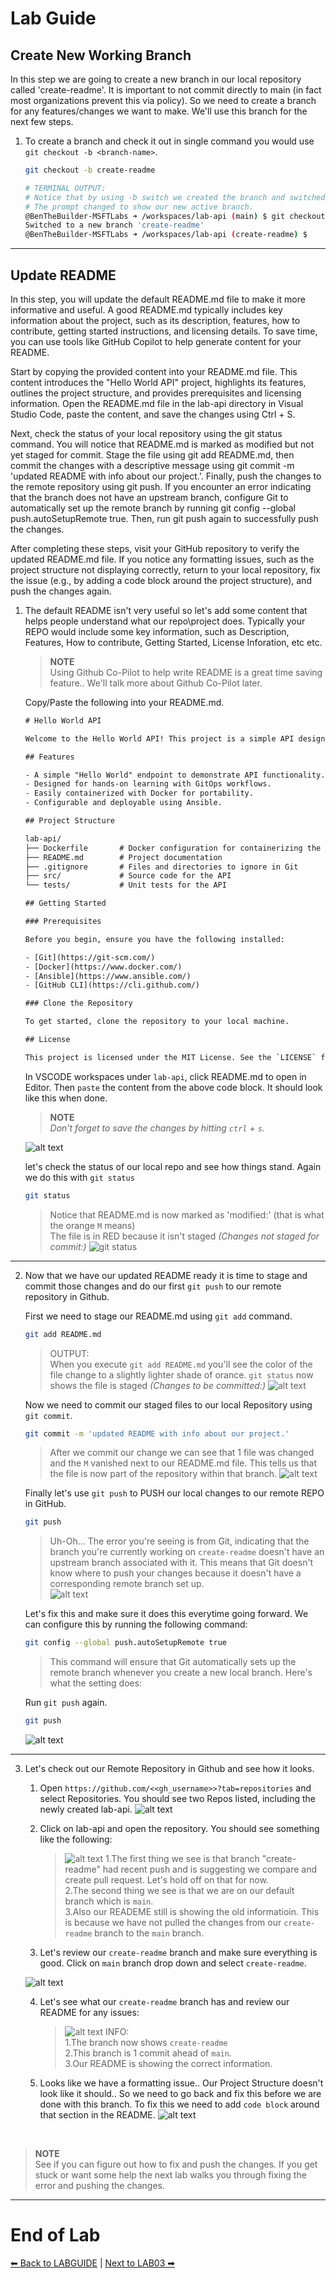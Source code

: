 # Lab Guide #







## Create New Working Branch ##

In this step we are going to create a new branch in our local repository called 'create-readme'. It is important to not commit directly to main (in fact most organizations prevent this via policy). So we need to create a branch for any features/changes we want to make. We'll use this branch for the next few steps. 

1.  To create a branch and check it out in single command you would use ```git checkout -b <branch-name>```.

    ```sh 
    git checkout -b create-readme
    ```
    ```sh
    # TERMINAL OUTPUT:
    # Notice that by using -b switch we created the branch and switched to it in a single command. 
    # The prompt changed to show our new active branch. 
    @BenTheBuilder-MSFTLabs ➜ /workspaces/lab-api (main) $ git checkout -b create-readme
    Switched to a new branch 'create-readme'
    @BenTheBuilder-MSFTLabs ➜ /workspaces/lab-api (create-readme) $ 
    ```
---

## Update README ##

In this step, you will update the default README.md file to make it more informative and useful. A good README.md typically includes key information about the project, such as its description, features, how to contribute, getting started instructions, and licensing details. To save time, you can use tools like GitHub Copilot to help generate content for your README.

Start by copying the provided content into your README.md file. This content introduces the "Hello World API" project, highlights its features, outlines the project structure, and provides prerequisites and licensing information. Open the README.md file in the lab-api directory in Visual Studio Code, paste the content, and save the changes using Ctrl + S.

Next, check the status of your local repository using the git status command. You will notice that README.md is marked as modified but not yet staged for commit. Stage the file using git add README.md, then commit the changes with a descriptive message using git commit -m 'updated README with info about our project.'. Finally, push the changes to the remote repository using git push. If you encounter an error indicating that the branch does not have an upstream branch, configure Git to automatically set up the remote branch by running git config --global push.autoSetupRemote true. Then, run git push again to successfully push the changes.

After completing these steps, visit your GitHub repository to verify the updated README.md file. If you notice any formatting issues, such as the project structure not displaying correctly, return to your local repository, fix the issue (e.g., by adding a code block around the project structure), and push the changes again. 

1. The default README isn't very useful so let's add some content that helps people understand what our repo\project does. Typically your REPO would include some key information, such as Description, Features, How to contribute, Getting Started, License Inforation, etc etc. 

    > **NOTE**  
    > Using Github Co-Pilot to help write README is a great time saving feature.. We'll talk more about Github Co-Pilot later. 

    Copy/Paste the following into your README.md. 

    ```txt
    # Hello World API

    Welcome to the Hello World API! This project is a simple API designed to help you learn and practice essential GitOps concepts, including Git, Docker, and Ansible. The API serves as a foundation for exploring modern development workflows and tools.

    ## Features

    - A simple "Hello World" endpoint to demonstrate API functionality.
    - Designed for hands-on learning with GitOps workflows.
    - Easily containerized with Docker for portability.
    - Configurable and deployable using Ansible.

    ## Project Structure

    lab-api/
    ├── Dockerfile       # Docker configuration for containerizing the API
    ├── README.md        # Project documentation
    ├── .gitignore       # Files and directories to ignore in Git
    ├── src/             # Source code for the API
    └── tests/           # Unit tests for the API

    ## Getting Started

    ### Prerequisites

    Before you begin, ensure you have the following installed:

    - [Git](https://git-scm.com/)
    - [Docker](https://www.docker.com/)
    - [Ansible](https://www.ansible.com/)
    - [GitHub CLI](https://cli.github.com/)

    ### Clone the Repository

    To get started, clone the repository to your local machine. 

    ## License

    This project is licensed under the MIT License. See the `LICENSE` file for details.
    ```

    In VSCODE workspaces under ```lab-api```, click README.md to open in Editor. Then ```paste``` the content from the above code block. It should look like this when done.
    
    > **NOTE**  
    > _Don't forget to save the changes by hitting ```ctrl``` + ```s```._

    ![alt text](imgs/lab01-203.jpg)

    let's check the status of our local repo and see how things stand. Again we do this with ```git status```

    ```sh
    git status
    ```

    > Notice that README.md is now marked as 'modified:' (that is what the orange ```M``` means)<br>
    > The file is in RED because it isn't staged _(Changes not staged for commit:)_
    > ![git status](imgs/lab01-204.jpg)

---

2.  Now that we have our updated README ready it is time to stage and commit those changes and do our first ```git push``` to our remote repository in Github. 

    First we need to stage our README.md using ```git add``` command. 
    ```sh
    git add README.md
    ```
    > OUTPUT: <br>
    > When you execute ```git add README.md``` you'll see the color of the file change to a slightly lighter shade of orance. ```git status``` now shows the file is staged _(Changes to be committed:)_
    >![alt text](imgs/lab01-205.jpg)

    Now we need to commit our staged files to our local Repository using ```git commit```. 
    ```sh
    git commit -m 'updated README with info about our project.'
    ``` 

    > After we commit our change we can see that 1 file was changed and the ```M``` vanished next to our README.md file. This tells us that the file is now part of the repository within that branch.
    >![alt text](imgs/lab01-206.jpg)

    Finally let's use ```git push``` to PUSH our local changes to our remote REPO in GitHub. 
    ```sh
    git push
    ```
    
    > Uh-Oh... The error you're seeing is from Git, indicating that the branch you're currently working on ```create-readme``` doesn't have an upstream branch associated with it. This means that Git doesn't know where to push your changes because it doesn't have a corresponding remote branch set up. <br>
    > ![alt text](imgs/lab01-207.jpg)


    Let's fix this and make sure it does this everytime going forward. We can configure this by running the following command: 

    ```sh
    git config --global push.autoSetupRemote true
    ```
    > This command will ensure that Git automatically sets up the remote branch whenever you create a new local branch. Here's what the setting does:<br>
    

    Run ```git push``` again. 
    
    ```sh
    git push
    ```
    ![alt text](imgs/lab01-208.jpg)

---

3. Let's check out our Remote Repository in Github and see how it looks. 

    1. Open ```https://github.com/<<gh_username>>?tab=repositories``` and select Repositories. You should see two Repos listed, including the newly created lab-api. 
        ![alt text](imgs/lab01-209.jpg)

    2. Click on lab-api and open the repository. You should see something like the following:
        >![alt text](imgs/lab01-210.jpg)
        > 1.The first thing we see is that branch "create-readme" had recent push and is suggesting we compare and create pull request. Let's hold off on that for now. <br>
        > 2.The second thing we see is that we are on our default branch which is ```main```.<br>
        > 3.Also our READEME still is showing the old informatioin. This is because we have not pulled the changes from our ```create-readme``` branch to the ```main``` branch. 

    3. Let's review our ```create-readme``` branch and make sure everything is good. Click on ```main``` branch drop down and select ```create-readme```. 

    ![alt text](imgs/lab01-211.jpg)

    4. Let's see what our ```create-readme``` branch has and review our README for any issues:
        > ![alt text](imgs/lab01-212.jpg)
        > INFO: <br>
        > 1.The branch now shows ```create-readme``` <br>
        > 2.This branch is 1 commit ahead of ```main```.<br>
        > 3.Our README is showing the correct information. 

    5. Looks like we have a formatting issue.. Our Project Structure doesn't look like it should.. So we need to go back and fix this before we are done with this branch. To fix this we need to add ```code block``` around that section in the README. 
    ![alt text](imgs/lab01-213.jpg)

<br>

> **NOTE**  
> See if you can figure out how to fix and push the changes. If you get stuck or want some help the next lab walks you through fixing the error and pushing the changes. 

---
# End of Lab 

[⬅ Back to LABGUIDE](LABGUIDE.md) | [Next to LAB03 ➡](LAB03.md)